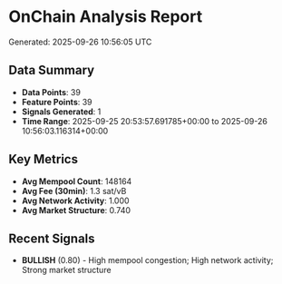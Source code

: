 # OnChain Analysis Report
Generated: 2025-09-26 10:56:05 UTC

## Data Summary
- **Data Points**: 39
- **Feature Points**: 39
- **Signals Generated**: 1
- **Time Range**: 2025-09-25 20:53:57.691785+00:00 to 2025-09-26 10:56:03.116314+00:00

## Key Metrics
- **Avg Mempool Count**: 148164
- **Avg Fee (30min)**: 1.3 sat/vB
- **Avg Network Activity**: 1.000
- **Avg Market Structure**: 0.740

## Recent Signals
- **BULLISH** (0.80) - High mempool congestion; High network activity; Strong market structure
